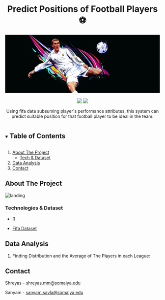 <div align="center">
 
<h1 align="center">Predict Positions of Football Players ⚽</h1>
  
![INTRO](./introFifa.png)
  
[![](https://img.shields.io/badge/Made_with-R-blue?style=for-the-badge&logo=R)](https://www.r-project.org/)
[![](https://img.shields.io/badge/IDE-Visual_Studio_Code-purple?style=for-the-badge&logo=visual-studio-code)](https://code.visualstudio.com/  "Visual Studio Code")
</div>


<p align="center">
Using fifa data subsuming player's performance attributes, this system can predict suitable position for that football player to be ideal in the team.
</p>



<!-- TABLE OF CONTENTS -->
<details open="open">
  <summary><h2 style="display: inline-block">Table of Contents</h2></summary>
  <ol>
    <li>
      <a href="#about-the-project">About The Project</a>
      <ul>
        <li><a href="#technologies-&-dataset">Tech & Dataset</a></li>
      </ul>
    </li>
    <li><a href="#data-analysis">Data Analysis</a></li>
    <li><a href="#contact">Contact</a></li>
  </ol>
</details>

<!-- ABOUT THE PROJECT -->
## About The Project

![landing](./landingPage.png)


### Technologies & Dataset

* [R](https://www.r-project.org/)

* [Fifa Dataset](https://www.kaggle.com/thec03u5/fifa-18-demo-player-dataset)


<!-- Data Analysis -->

## Data Analysis

1. Finding Distribution and the Average of The Players in each League:


<!-- CONTACT -->
## Contact

Shreyas  - shreyas.mm@somaiya.edu

Sanyam - sanyam.savla@somaiya.edu
